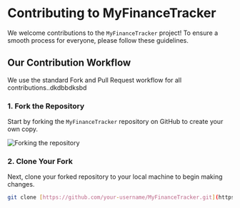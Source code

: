 # Contributing to MyFinanceTracker

We welcome contributions to the `MyFinanceTracker` project! To ensure a smooth process for everyone, please follow these guidelines.

## Our Contribution Workflow

We use the standard Fork and Pull Request workflow for all contributions..dkdbbdksbd

### 1. Fork the Repository

Start by forking the `MyFinanceTracker` repository on GitHub to create your own copy.

![Forking the repository](docs/images/github_fork.png)

### 2. Clone Your Fork

Next, clone your forked repository to your local machine to begin making changes.

```bash
git clone [https://github.com/your-username/MyFinanceTracker.git](https://github.com/your-username/MyFinanceTracker.git)
